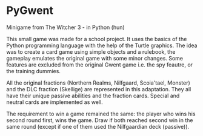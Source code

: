 # PyGwent
Minigame from The Witcher 3 - in Python (hun)

This small game was made for a school project. It uses the basics of the Python programming language with the help of the Turtle graphics. The idea was to create a card game using simple objects and a rulebook, the gameplay emulates the original game with some minor changes. Some features are excluded from the original Gwent game i.e. the spy feautre, or the training dummies.

All the original fractions (Northern Realms, Nilfgaard, Scoia'tael, Monster) and the DLC fraction (Skellige) are represented in this adaptation. They all have their unique passive abilities and the fraction cards. Special and neutral cards are implemented as well.

The requirement to win a game remained the same: the player who wins his second round first, wins the game. Draw if both reached second win in the same round (except if one of them used the Nilfgaardian deck (passive)).
